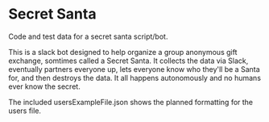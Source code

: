# Secret Santa
Code and test data for a secret santa script/bot. 

This is a slack bot designed to help organize a group
anonymous gift exchange, somtimes called a Secret Santa.
It collects the data via Slack, eventually partners 
everyone up, lets everyone know who they'll be a Santa
for, and then destroys the data. It all happens
autonomously and no humans ever know the secret.

The included usersExampleFile.json shows the planned
formatting for the users file.
